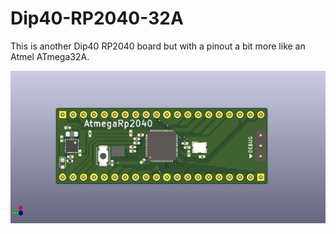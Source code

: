 # Dip40-RP2040-**32A**

This is another Dip40 RP2040 board but with a pinout a bit more like an Atmel ATmega32A.

![imageo of board](Dip40-RP2040-32A.jpg)
